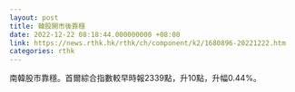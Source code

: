 ```yaml
---
layout: post
title: 韓股開市後靠穩
date: 2022-12-22 08:18:44.000000000 +08:00
link: https://news.rthk.hk/rthk/ch/component/k2/1680896-20221222.htm
categories: rthk
---
```


南韓股市靠穩。首爾綜合指數較早時報2339點，升10點，升幅0.44%。
